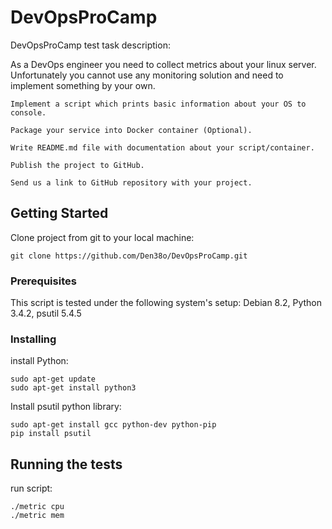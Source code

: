 # DevOpsProCamp
DevOpsProCamp test task description:

As a DevOps engineer you need to collect metrics about your linux server. Unfortunately you cannot use any monitoring solution and need to implement something by your own.

    Implement a script which prints basic information about your OS to console.

    Package your service into Docker container (Optional).

    Write README.md file with documentation about your script/container.

    Publish the project to GitHub.

    Send us a link to GitHub repository with your project.

## Getting Started

Clone project from git to your local machine:

```
git clone https://github.com/Den38o/DevOpsProCamp.git
```

### Prerequisites

This script is tested under the following system's setup:
Debian 8.2, Python 3.4.2, psutil 5.4.5

### Installing

install Python:
```
sudo apt-get update
sudo apt-get install python3
```

Install psutil python library:
```
sudo apt-get install gcc python-dev python-pip
pip install psutil
```
## Running the tests

run script:
```
./metric cpu
./metric mem
```
